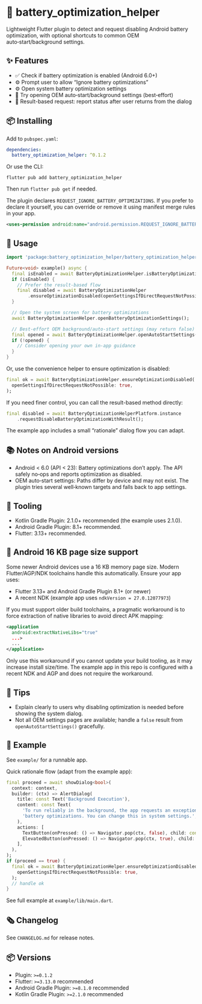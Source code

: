 # 🔋 battery_optimization_helper

Lightweight Flutter plugin to detect and request disabling Android battery optimization, with optional shortcuts to common OEM auto‑start/background settings.

## ✨ Features

- ✅ Check if battery optimization is enabled (Android 6.0+)
- ⚙️ Prompt user to allow “Ignore battery optimizations”
- ⚙️ Open system battery optimization settings
- 🚀 Try opening OEM auto‑start/background settings (best‑effort)
- 🔁 Result-based request: report status after user returns from the dialog

## 📦 Installing

Add to `pubspec.yaml`:

```yaml
dependencies:
  battery_optimization_helper: ^0.1.2
```

Or use the CLI:

```
flutter pub add battery_optimization_helper
```

Then run `flutter pub get` if needed.

The plugin declares `REQUEST_IGNORE_BATTERY_OPTIMIZATIONS`. If you prefer to declare it yourself, you can override or remove it using manifest merge rules in your app.

```xml
<uses-permission android:name="android.permission.REQUEST_IGNORE_BATTERY_OPTIMIZATIONS"/>
```

## 🧪 Usage

```dart
import 'package:battery_optimization_helper/battery_optimization_helper.dart';

Future<void> example() async {
  final isEnabled = await BatteryOptimizationHelper.isBatteryOptimizationEnabled();
  if (isEnabled) {
    // Prefer the result-based flow
    final disabled = await BatteryOptimizationHelper
        .ensureOptimizationDisabled(openSettingsIfDirectRequestNotPossible: true);
  }

  // Open the system screen for battery optimizations
  await BatteryOptimizationHelper.openBatteryOptimizationSettings();

  // Best‑effort OEM background/auto‑start settings (may return false)
  final opened = await BatteryOptimizationHelper.openAutoStartSettings();
  if (!opened) {
    // Consider opening your own in‑app guidance
  }
}
```

Or, use the convenience helper to ensure optimization is disabled:

```dart
final ok = await BatteryOptimizationHelper.ensureOptimizationDisabled(
  openSettingsIfDirectRequestNotPossible: true,
);
```

If you need finer control, you can call the result-based method directly:

```dart
final disabled = await BatteryOptimizationHelperPlatform.instance
    .requestDisableBatteryOptimizationWithResult();
```

The example app includes a small “rationale” dialog flow you can adapt.

## 📚 Notes on Android versions

- Android < 6.0 (API < 23): Battery optimizations don’t apply. The API safely no‑ops and reports optimization as disabled.
- OEM auto‑start settings: Paths differ by device and may not exist. The plugin tries several well‑known targets and falls back to app settings.

## 🧰 Tooling

- Kotlin Gradle Plugin: 2.1.0+ recommended (the example uses 2.1.0).
- Android Gradle Plugin: 8.1+ recommended.
- Flutter: 3.13+ recommended.

## 📐 Android 16 KB page size support

Some newer Android devices use a 16 KB memory page size. Modern Flutter/AGP/NDK toolchains handle this automatically. Ensure your app uses:

- Flutter 3.13+ and Android Gradle Plugin 8.1+ (or newer)
- A recent NDK (example app uses `ndkVersion = 27.0.12077973`)

If you must support older build toolchains, a pragmatic workaround is to force extraction of native libraries to avoid direct APK mapping:

```xml
<application
  android:extractNativeLibs="true"
  ...>
  ...
</application>
```

Only use this workaround if you cannot update your build tooling, as it may increase install size/time. The example app in this repo is configured with a recent NDK and AGP and does not require the workaround.

## 🙋 Tips

- Explain clearly to users why disabling optimization is needed before showing the system dialog.
- Not all OEM settings pages are available; handle a `false` result from `openAutoStartSettings()` gracefully.

## 🔧 Example

See `example/` for a runnable app.

Quick rationale flow (adapt from the example app):

```dart
final proceed = await showDialog<bool>(
  context: context,
  builder: (ctx) => AlertDialog(
    title: const Text('Background Execution'),
    content: const Text(
      'To run reliably in the background, the app requests an exception from '
      'battery optimizations. You can change this in system settings.',
    ),
    actions: [
      TextButton(onPressed: () => Navigator.pop(ctx, false), child: const Text('Not now')),
      ElevatedButton(onPressed: () => Navigator.pop(ctx, true), child: const Text('Continue')),
    ],
  ),
);
if (proceed == true) {
  final ok = await BatteryOptimizationHelper.ensureOptimizationDisabled(
    openSettingsIfDirectRequestNotPossible: true,
  );
  // handle ok
}
```

See full example at `example/lib/main.dart`.

## 🗞️ Changelog

See `CHANGELOG.md` for release notes.

## 📦 Versions

- Plugin: `>=0.1.2`
- Flutter: `>=3.13.0` recommended
- Android Gradle Plugin: `>=8.1.0` recommended
- Kotlin Gradle Plugin: `>=2.1.0` recommended